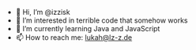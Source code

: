 - 👋 Hi, I’m @izzisk
- 👀 I’m interested in terrible code that somehow works
- 🌱 I’m currently learning Java and JavaScript
- 📫 How to reach me: lukah@lz-z.de

<!---
izzisk/izzisk is a ✨ special ✨ repository because its `README.md` (this file) appears on your GitHub profile.
You can click the Preview link to take a look at your changes.
--->
